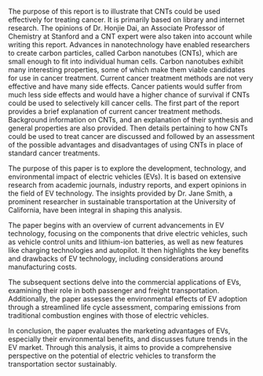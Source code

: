 The purpose of this report is to illustrate that CNTs could be used
effectively for treating cancer. It is primarily based on library and
internet research. The opinions of Dr. Honjie Dai, an Associate
Professor of Chemistry at Stanford and a CNT expert were also
taken into account while writing this report.
Advances in nanotechnology have enabled researchers to create
carbon particles, called Carbon nanotubes (CNTs), which are small
enough to fit into individual human cells. Carbon nanotubes
exhibit many interesting properties, some of which make them
viable candidates for use in cancer treatment. Current cancer
treatment methods are not very effective and have many side
effects. Cancer patients would suffer from much less side effects
and would have a higher chance of survival if CNTs could be used
to selectively kill cancer cells.
The first part of the report provides a brief explanation of current
cancer treatment methods. Background information on CNTs, and
an explanation of their synthesis and general properties are also
provided. Then details pertaining to how CNTs could be used to
treat cancer are discussed and followed by an assessment of the
possible advantages and disadvantages of using CNTs in place of
standard cancer treatments.


The purpose of this paper is to explore the development, technology, and environmental impact of electric vehicles (EVs). It is based on extensive research from academic journals, industry reports, and expert opinions in the field of EV technology. The insights provided by Dr. Jane Smith, a prominent researcher in sustainable transportation at the University of California, have been integral in shaping this analysis.

The paper begins with an overview of current advancements in EV technology, focusing on the components that drive electric vehicles, such as vehicle control units and lithium-ion batteries, as well as new features like charging technologies and autopilot. It then highlights the key benefits and drawbacks of EV technology, including considerations around manufacturing costs.

The subsequent sections delve into the commercial applications of EVs, examining their role in both passenger and freight transportation. Additionally, the paper assesses the environmental effects of EV adoption through a streamlined life cycle assessment, comparing emissions from traditional combustion engines with those of electric vehicles.

In conclusion, the paper evaluates the marketing advantages of EVs, especially their environmental benefits, and discusses future trends in the EV market. Through this analysis, it aims to provide a comprehensive perspective on the potential of electric vehicles to transform the transportation sector sustainably.